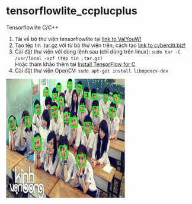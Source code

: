 # tensorflowlite_ccplucplus
Tensorflowlite C/C++

1. Tải về bộ thư viện tensorflowlite tại [link to ValYouW!](https://github.com/ValYouW/tflite-dist)
2. Tạo tệp tin .tar.gz với từ bộ thư viện trên, cách tạo [link to cyberciti.biz!](https://www.cyberciti.biz/faq/how-to-create-tar-gz-file-in-linux-using-command-line/)
3. Cài đặt thư viện với dòng lệnh sau (chỉ dùng trên linux): `sudo tar -C /usr/local -xzf (tệp tin .tar.gz)` \
Hoặc tham khảo thêm tại [Install TensorFlow for C](https://www.tensorflow.org/install/lang_c)
4. Cài đặt thư viện OpenCV: `sudo apt-get install libopencv-dev` 

![DamTV DETECTED](https://github.com/phuoctan4141/tensorflowlite_ccplucplus/blob/main/img/damtv_detected.jpg)

